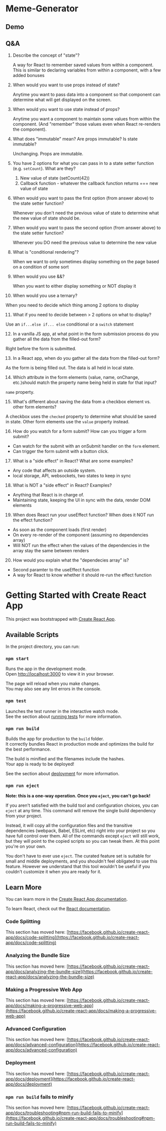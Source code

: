 # Meme-Generator

## Demo

## Q&A
1. Describe the concept of "state"?

   A way for React to remember saved values from within a component.
   This is similar to declaring variables from within a component,
   with a few added bonuses


2. When would you want to use props instead of state?

   Anytime you want to pass data into a component so that
   component can determine what will get displayed on the
   screen.


3. When would you want to use state instead of props?

   Anytime you want a component to maintain some values from
   within the component. (And "remember" those values even
   when React re-renders the component).


4. What does "immutable" mean? Are props immutable? Is state immutable?

   Unchanging. Props are immutable.

5. You have 2 options for what you can pass in to a state setter function (e.g. `setCount`). What are they?
   1. New value of state (setCount(42))
   2. Callback function - whatever the callback function returns === new value of state

6. When would you want to pass the first option (from answer above) to the state setter function?

   Whenever you don't need the previous value of state to determine what the new value of state should be.

7. When would you want to pass the second option (from answer above) to the state setter function?

   Whenever you DO need the previous value to determine the new value

8. What is "conditional rendering"?

   When we want to only sometimes display something on the page
   based on a condition of some sort

9. When would you use &&?

    When you want to either display something or NOT display it


10. When would you use a ternary?

   When you need to decide which thing among 2 options to display


11. What if you need to decide between > 2 options on what to display?

   Use an `if...else if... else` conditional or a `switch` statement

12. In a vanilla JS app, at what point in the form submission process do you gather all the data from the filled-out form?

   Right before the form is submitted.


13. In a React app, when do you gather all the data from the filled-out form?

   As the form is being filled out. The data is all held in local state.


14. Which attribute in the form elements (value, name, onChange, etc.)should match the property name being held in state for that input?

   `name` property.


15. What's different about saving the data from a checkbox element vs. other form elements?

   A checkbox uses the `checked` property to determine what should be saved in state. Other form elements use the `value` property instead.


16. How do you watch for a form submit? How can you trigger a form submit?

- Can watch for the submit with an onSubmit handler on the `form` element.
- Can trigger the form submit with a button click.

17. What is a "side effect" in React? What are some examples?

- Any code that affects an outside system.
- local storage, API, websockets, two states to keep in sync


18. What is NOT a "side effect" in React? Examples?

- Anything that React is in charge of.
- Maintaining state, keeping the UI in sync with the data, render DOM elements


19. When does React run your useEffect function? When does it NOT run the effect function?

- As soon as the component loads (first render)
- On every re-render of the component (assuming no dependencies array)
- Will NOT run the effect when the values of the dependencies in the array stay the same between renders


20. How would you explain what the "dependecies array" is?

- Second paramter to the useEffect function
- A way for React to know whether it should re-run the effect function


# Getting Started with Create React App

This project was bootstrapped with [Create React App](https://github.com/facebook/create-react-app).

## Available Scripts

In the project directory, you can run:

### `npm start`

Runs the app in the development mode.\
Open [http://localhost:3000](http://localhost:3000) to view it in your browser.

The page will reload when you make changes.\
You may also see any lint errors in the console.

### `npm test`

Launches the test runner in the interactive watch mode.\
See the section about [running tests](https://facebook.github.io/create-react-app/docs/running-tests) for more information.

### `npm run build`

Builds the app for production to the `build` folder.\
It correctly bundles React in production mode and optimizes the build for the best performance.

The build is minified and the filenames include the hashes.\
Your app is ready to be deployed!

See the section about [deployment](https://facebook.github.io/create-react-app/docs/deployment) for more information.

### `npm run eject`

**Note: this is a one-way operation. Once you `eject`, you can't go back!**

If you aren't satisfied with the build tool and configuration choices, you can `eject` at any time. This command will remove the single build dependency from your project.

Instead, it will copy all the configuration files and the transitive dependencies (webpack, Babel, ESLint, etc) right into your project so you have full control over them. All of the commands except `eject` will still work, but they will point to the copied scripts so you can tweak them. At this point you're on your own.

You don't have to ever use `eject`. The curated feature set is suitable for small and middle deployments, and you shouldn't feel obligated to use this feature. However we understand that this tool wouldn't be useful if you couldn't customize it when you are ready for it.

## Learn More

You can learn more in the [Create React App documentation](https://facebook.github.io/create-react-app/docs/getting-started).

To learn React, check out the [React documentation](https://reactjs.org/).

### Code Splitting

This section has moved here: [https://facebook.github.io/create-react-app/docs/code-splitting](https://facebook.github.io/create-react-app/docs/code-splitting)

### Analyzing the Bundle Size

This section has moved here: [https://facebook.github.io/create-react-app/docs/analyzing-the-bundle-size](https://facebook.github.io/create-react-app/docs/analyzing-the-bundle-size)

### Making a Progressive Web App

This section has moved here: [https://facebook.github.io/create-react-app/docs/making-a-progressive-web-app](https://facebook.github.io/create-react-app/docs/making-a-progressive-web-app)

### Advanced Configuration

This section has moved here: [https://facebook.github.io/create-react-app/docs/advanced-configuration](https://facebook.github.io/create-react-app/docs/advanced-configuration)

### Deployment

This section has moved here: [https://facebook.github.io/create-react-app/docs/deployment](https://facebook.github.io/create-react-app/docs/deployment)

### `npm run build` fails to minify

This section has moved here: [https://facebook.github.io/create-react-app/docs/troubleshooting#npm-run-build-fails-to-minify](https://facebook.github.io/create-react-app/docs/troubleshooting#npm-run-build-fails-to-minify)
